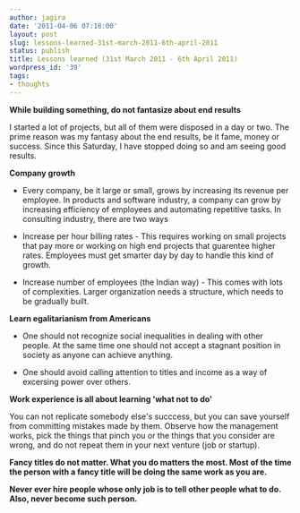 ```yaml
---
author: jagira
date: '2011-04-06 07:18:00'
layout: post
slug: lessons-learned-31st-march-2011-6th-april-2011
status: publish
title: Lessons learned (31st March 2011 - 6th April 2011)
wordpress_id: '39'
tags:
- thoughts
---
```


**While building something, do not fantasize about end results**

I started a lot of projects, but all of them were disposed in a day
or two. The prime reason was my fantasy about the end results, be
it fame, money or success. Since this Saturday, I have stopped
doing so and am seeing good results.

**Company growth**

+ Every company, be it large or small, grows by increasing its
revenue per employee. In products and software industry, a company
can grow by increasing efficiency of employees and automating
repetitive tasks. In consulting industry, there are two ways

+ Increase per hour billing rates - This requires working on small
projects that pay more or working on high end projects that
guarentee higher rates. Employees must get smarter day by day to
handle this kind of growth.

+ Increase number of employees (the Indian way) - This comes with
lots of complexities. Larger organization needs a structure, which
needs to be gradually built.

**Learn egalitarianism from Americans**

+ One should not recognize social inequalities in dealing with
other people. At the same time one should not accept a stagnant
position in society as anyone can achieve anything.

+ One should avoid calling attention to titles and income as a way
of excersing power over others.

**Work experience is all about learning 'what not to do'**

You can not replicate somebody else's succcess, but you can save
yourself from committing mistakes made by them. Observe how the
management works, pick the things that pinch you or the things that
you consider are wrong, and do not repeat them in your next venture
(job or startup).

**Fancy titles do not matter. What you do matters the most. Most of the time the person with a fancy title will be doing the same work as you are.**

**Never ever hire people whose only job is to tell other people what to do. Also, never become such person.**

 



